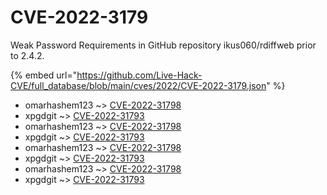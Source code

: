 # CVE-2022-3179

Weak Password Requirements in GitHub repository ikus060/rdiffweb prior to 2.4.2.

{% embed url="https://github.com/Live-Hack-CVE/full_database/blob/main/cves/2022/CVE-2022-3179.json" %}


* omarhashem123 ~> [CVE-2022-31798](https://www.alice-snow.ru/2022/database/cve-2022-3179/cve-2022-31798-omarhashem123)
* xpgdgit ~> [CVE-2022-31793](https://www.alice-snow.ru/2022/database/cve-2022-3179/cve-2022-31793-xpgdgit)
* omarhashem123 ~> [CVE-2022-31798](https://www.alice-snow.ru/2022/database/cve-2022-3179/cve-2022-31798-omarhashem123)
* xpgdgit ~> [CVE-2022-31793](https://www.alice-snow.ru/2022/database/cve-2022-3179/cve-2022-31793-xpgdgit)
* omarhashem123 ~> [CVE-2022-31798](https://www.alice-snow.ru/2022/database/cve-2022-3179/cve-2022-31798-omarhashem123)
* xpgdgit ~> [CVE-2022-31793](https://www.alice-snow.ru/2022/database/cve-2022-3179/cve-2022-31793-xpgdgit)
* omarhashem123 ~> [CVE-2022-31798](https://www.alice-snow.ru/2022/database/cve-2022-3179/cve-2022-31798-omarhashem123)
* xpgdgit ~> [CVE-2022-31793](https://www.alice-snow.ru/2022/database/cve-2022-3179/cve-2022-31793-xpgdgit)